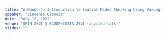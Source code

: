 ```yaml
---
title: "A Hands-On Introduction to Spatial Model Checking Using VoxLogicA"
speaker: "Vincenzo Ciancia"
date: "July 12, 2021"
venue: "SPIN 2021 @ ECOOP/ISSTA 2021 (invited talk)"
slides: ""
---
```


